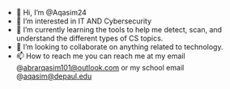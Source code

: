- 👋 Hi, I’m @Aqasim24
- 👀 I’m interested in IT AND Cybersecurity
- 🌱 I’m currently learning the tools to help me detect, scan, and understand the different types of CS topics.
- 💞️ I’m looking to collaborate on anything related to technology.
- 📫 How to reach me you can reach me at my email @abrarqasim101@outlook.com or my school email @aqasim@depaul.edu

<!---
Aqasim24/Aqasim24 is a ✨ special ✨ repository because its `README.md` (this file) appears on your GitHub profile.
You can click the Preview link to take a look at your changes.
--->
